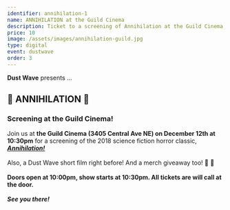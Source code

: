 ```yaml
---
identifier: annihilation-1
name: ANNIHILATION at the Guild Cinema
description: Ticket to a screening of Annihilation at the Guild Cinema
price: 10
image: /assets/images/annihilation-guild.jpg
type: digital
event: dustwave
order: 3
---
```

<strong>Dust Wave</strong> presents ...
<br>
<h2>🌿 ANNIHILATION 🐻</h2>
<h3>Screening at the Guild Cinema!</h3>
Join us at <strong>the Guild Cinema (3405 Central Ave NE) on December 12th at 10:30pm</strong> for a screening of the 2018 science fiction horror classic, <a href="https://www.imdb.com/title/tt0063522" target="_blank"><strong><i>Annihilation!</i></strong></a>
<br><br>
Also, a Dust Wave short film right before! And a merch giveaway too! 🎥 🎉
<br><br>
<strong>Doors open at 10:00pm, show starts at 10:30pm. All tickets are will call at the door.</strong>
<br><br>
<strong><i>See you there!</i></strong>